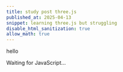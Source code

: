 ```yaml
---
title: study post three.js
published_at: 2025-04-13
snippet: learning three.js but struggling
disable_html_sanitization: true
allow_math: true
---
```


hello

<script type="module" src="/static/threejs/threejs.js"></script>


<div id="test-div">Waiting for JavaScript...</div>

<script type="module">
  const el = document.getElementById("test-div");
  el.textContent = "🎉 JavaScript is working!";
  const testBox = document.createElement("div");
  testBox.style.width = "100px";
  testBox.style.height = "100px";
  testBox.style.background = "skyblue";
  testBox.style.marginTop = "10px";
  el.appendChild(testBox);
</script>